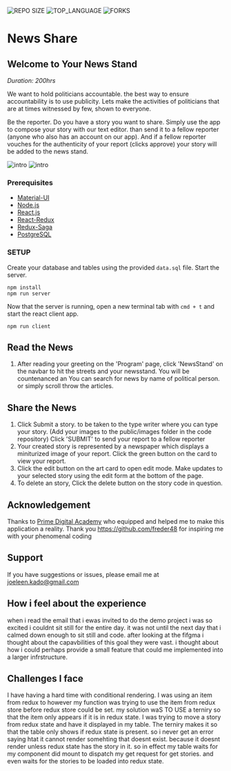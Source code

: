 ![REPO SIZE](https://img.shields.io/github/repo-size/JoeleenKado/react-dev-challenge.svg?style=flat-square)
![TOP_LANGUAGE](https://img.shields.io/github/languages/top/JoeleenKado/react-dev-challenge.svg?style=flat-square)
![FORKS](https://img.shields.io/github/forks/JoeleenKado/react-dev-challenge.svg?style=social)

# News Share

## Welcome to Your News Stand

_Duration: 200hrs_

We want to hold politicians accountable. the best way to ensure accountability is to use publicity. Lets make the activities of politicians that are at times witnessed by few, shown to everyone. 

Be the reporter. Do you have a story you want to share. Simply use the app to compose your story with our text editor. than send it to a fellow reporter (anyone who also has an account on our app). And if a fellow reporter vouches for the authenticity of your report (clicks approve) your story will be added to the news stand.


![intro](public/images/screenShots/)
![intro](public/images/screenShots/)


### Prerequisites

- [Material-UI](https://material-ui.com/)
- [Node.js](https://nodejs.org/en/)
- [React.js](https://reactjs.org/)
- [React-Redux](https://react-redux.js.org/)
- [Redux-Saga](https://redux-saga.js.org/)
- [PostgreSQL](https://www.postgresql.org/)

### SETUP

Create your database and tables using the provided `data.sql` file. Start the server.

```
npm install
npm run server
```

Now that the server is running, open a new terminal tab with `cmd + t` and start the react client app.

```
npm run client
```

## Read the News

1. After reading your greeting on the 'Program' page, click 'NewsStand' on the navbar to hit the streets and your newsstand. You will be countenanced an You can search for news by name of political person. or simply scroll throw the articles. 

## Share the News

1. Click Submit a story. to be taken to the type writer where you can type your story. (Add your images to the public/images folder in the code repository) Click 'SUBMIT' to send your report to a fellow reporter 
2. Your created story is represented by a newspaper which displays a miniturized image of your report. Click the green button on the card to view your report. 
3. Click the edit button on the art card to open edit mode. Make updates to your selected story using the edit form at the bottom of the page.
4. To delete an story, Click the delete button on the story code in question.

## Acknowledgement
Thanks to [Prime Digital Academy](www.primeacademy.io) who equipped and helped me to make this application a reality. Thank you https://github.com/freder48 for inspiring me with your phenomenal coding
## Support
If you have suggestions or issues, please email me at [joeleen.kado@gmail.com](www.google.com)

## How i feel about the experience
when i read the email that i ewas invited to do the demo project i was so excited i couldnt sit still for the entire day. it was not until the next day that i calmed down enough to sit still and code. after looking at the fifgma i thought about the capavbilities of this goal they were vast. i thought about how i could perhaps provide a small feature that could me implemented into a larger infrstructure.

## Challenges I face
I have having a hard time with conditional rendering. I was using an item from redux to however my function was trying to use the item from redux store before redux store could be set. my solution waS TO USE a terniry so that the item only appears if it is in redux state. I was trying to move a story from redux state and have it displayed in my table. The terniry makes it so that the table only shows if redux state is present. so i never get an error saying htat it cannot render somehting that doesnt exist. because it doesnt render unless redux state has the story in it. so in effect my table waits for my component did mount to dispatch my get request for get stories. and even waits for the stories to be loaded into redux state.